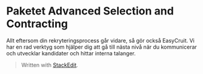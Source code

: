 
# Paketet Advanced Selection and Contracting

Allt eftersom din rekryteringsprocess går vidare, så gör också EasyCruit. Vi har en rad verktyg som hjälper dig att gå till nästa nivå när du kommunicerar och utvecklar kandidater och hittar interna talanger.

> Written with [StackEdit](https://stackedit.io/).
<!--stackedit_data:
eyJoaXN0b3J5IjpbLTE1MzE1Mzc5NDJdfQ==
-->